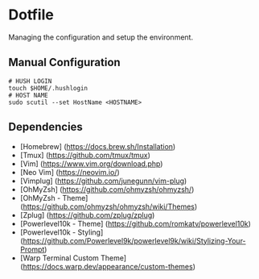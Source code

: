 # Dotfile
Managing the configuration and setup the environment.
## Manual Configuration
```
# HUSH LOGIN
touch $HOME/.hushlogin
# HOST NAME
sudo scutil --set HostName <HOSTNAME>
```
## Dependencies
- [Homebrew] (https://docs.brew.sh/Installation)
- [Tmux] (https://github.com/tmux/tmux)
- [Vim] (https://www.vim.org/download.php)
- [Neo Vim] (https://neovim.io/)
- [Vimplug] (https://github.com/junegunn/vim-plug)
- [OhMyZsh] (https://github.com/ohmyzsh/ohmyzsh/)
- [OhMyZsh - Theme] (https://github.com/ohmyzsh/ohmyzsh/wiki/Themes)
- [Zplug] (https://github.com/zplug/zplug)
- [Powerlevel10k - Theme] (https://github.com/romkatv/powerlevel10k)
- [Powerlevel10k - Styling] (https://github.com/Powerlevel9k/powerlevel9k/wiki/Stylizing-Your-Prompt)
- [Warp Terminal Custom Theme] (https://docs.warp.dev/appearance/custom-themes)